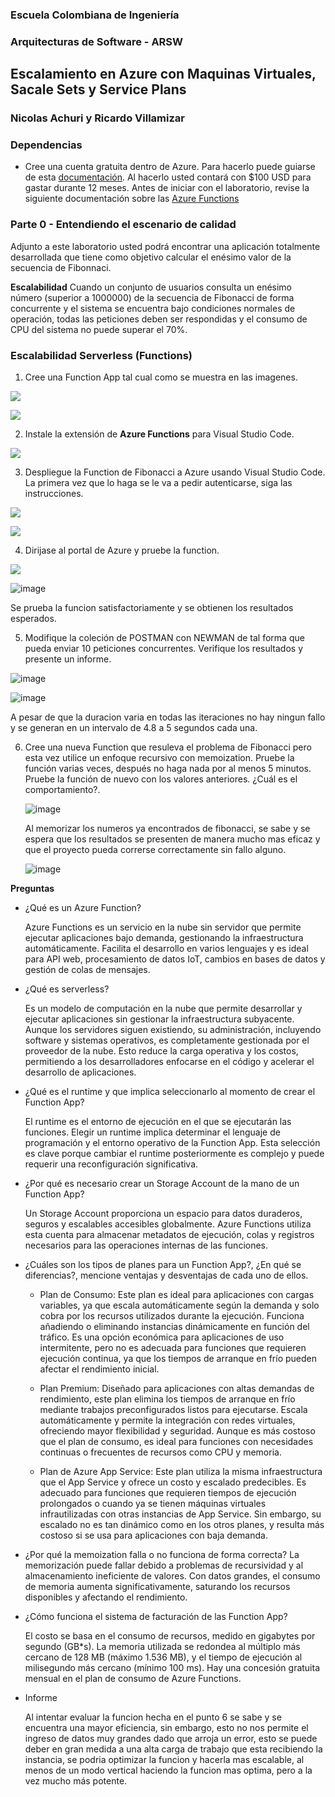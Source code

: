 ### Escuela Colombiana de Ingeniería
### Arquitecturas de Software - ARSW

## Escalamiento en Azure con Maquinas Virtuales, Sacale Sets y Service Plans

### Nicolas Achuri y Ricardo Villamizar

### Dependencias
* Cree una cuenta gratuita dentro de Azure. Para hacerlo puede guiarse de esta [documentación](https://azure.microsoft.com/es-es/free/students/). Al hacerlo usted contará con $100 USD para gastar durante 12 meses.
Antes de iniciar con el laboratorio, revise la siguiente documentación sobre las [Azure Functions](https://www.c-sharpcorner.com/article/an-overview-of-azure-functions/)

### Parte 0 - Entendiendo el escenario de calidad

Adjunto a este laboratorio usted podrá encontrar una aplicación totalmente desarrollada que tiene como objetivo calcular el enésimo valor de la secuencia de Fibonnaci.

**Escalabilidad**
Cuando un conjunto de usuarios consulta un enésimo número (superior a 1000000) de la secuencia de Fibonacci de forma concurrente y el sistema se encuentra bajo condiciones normales de operación, todas las peticiones deben ser respondidas y el consumo de CPU del sistema no puede superar el 70%.

### Escalabilidad Serverless (Functions)

1. Cree una Function App tal cual como se muestra en las  imagenes.

![](images/part3/part3-function-config.png)

![](images/part3/part3-function-configii.png)

2. Instale la extensión de **Azure Functions** para Visual Studio Code.

![](images/part3/part3-install-extension.png)

3. Despliegue la Function de Fibonacci a Azure usando Visual Studio Code. La primera vez que lo haga se le va a pedir autenticarse, siga las instrucciones.

![](images/part3/part3-deploy-function-1.png)

![](images/part3/part3-deploy-function-2.png)

4. Dirijase al portal de Azure y pruebe la function.

![](images/part3/part3-test-function.png)

![image](https://github.com/user-attachments/assets/bc426071-0c6a-4a1a-9747-6e9e55a006c8)

Se prueba la funcion satisfactoriamente y se obtienen los resultados esperados.

5. Modifique la coleción de POSTMAN con NEWMAN de tal forma que pueda enviar 10 peticiones concurrentes. Verifique los resultados y presente un informe.

![image](https://github.com/user-attachments/assets/0f8aebb8-b5aa-44a5-a4f3-cd05fab309fa)

![image](https://github.com/user-attachments/assets/488a9bb8-6cc0-4531-9c10-61f3f39b7ae1)

A pesar de que la duracion varia en todas las iteraciones no hay ningun fallo y se generan en un intervalo de 4.8 a 5 segundos cada una.

6. Cree una nueva Function que resuleva el problema de Fibonacci pero esta vez utilice un enfoque recursivo con memoization. Pruebe la función varias veces, después no haga nada por al menos 5 minutos. Pruebe la función de nuevo con los valores anteriores. ¿Cuál es el comportamiento?.

   ![image](https://github.com/user-attachments/assets/2a44275a-be50-4571-b7bf-d406d286bda2)

   Al memorizar los numeros ya encontrados de fibonacci, se sabe y se espera que los resultados se presenten de manera mucho mas eficaz y que el proyecto pueda correrse correctamente sin fallo alguno.

   ![image](https://github.com/user-attachments/assets/b20a6021-24db-4368-a105-30def300875f)



**Preguntas**

* ¿Qué es un Azure Function?

  Azure Functions es un servicio en la nube sin servidor que permite ejecutar aplicaciones bajo demanda, gestionando la infraestructura automáticamente. Facilita el desarrollo en varios lenguajes y es ideal para API web, procesamiento de datos IoT, cambios en bases de datos y gestión de colas de mensajes.
  
* ¿Qué es serverless?

  Es un modelo de computación en la nube que permite desarrollar y ejecutar     aplicaciones sin gestionar la infraestructura subyacente. Aunque los servidores siguen existiendo, su administración, incluyendo software y sistemas operativos, es completamente gestionada por el proveedor de la nube. Esto reduce la carga operativa y los costos, permitiendo a los desarrolladores enfocarse en el código y acelerar el desarrollo de aplicaciones.
  
* ¿Qué es el runtime y que implica seleccionarlo al momento de crear el Function App?
  
  El runtime es el entorno de ejecución en el que se ejecutarán las funciones. Elegir un runtime implica determinar el lenguaje de programación y el entorno operativo de la Function App. Esta selección es clave porque cambiar el runtime posteriormente es complejo y puede requerir una reconfiguración significativa.


* ¿Por qué es necesario crear un Storage Account de la mano de un Function App?

  Un Storage Account proporciona un espacio para datos duraderos, seguros y escalables accesibles globalmente. Azure Functions utiliza esta cuenta para almacenar metadatos de ejecución, colas y registros necesarios para las operaciones internas de las funciones.

* ¿Cuáles son los tipos de planes para un Function App?, ¿En qué se diferencias?, mencione ventajas y desventajas de cada uno de ellos.

  * Plan de Consumo: Este plan es ideal para aplicaciones con cargas variables, ya que escala automáticamente según la demanda y solo cobra por los recursos utilizados durante la ejecución. Funciona añadiendo o eliminando instancias dinámicamente en función del tráfico. Es una opción económica para aplicaciones de uso intermitente, pero no es adecuada para funciones que requieren ejecución continua, ya que los tiempos de arranque en frío pueden afectar el rendimiento inicial.

  * Plan Premium: Diseñado para aplicaciones con altas demandas de rendimiento, este plan elimina los tiempos de arranque en frío mediante trabajos preconfigurados listos para ejecutarse. Escala automáticamente y permite la integración con redes virtuales, ofreciendo mayor flexibilidad y seguridad. Aunque es más costoso que el plan de consumo, es ideal para funciones con necesidades continuas o frecuentes de recursos como CPU y memoria.

  * Plan de Azure App Service: Este plan utiliza la misma infraestructura que el App Service y ofrece un costo y escalado predecibles. Es adecuado para funciones que requieren tiempos de ejecución prolongados o cuando ya se tienen máquinas virtuales infrautilizadas con otras instancias de App Service. Sin embargo, su escalado no es tan dinámico como en los otros planes, y resulta más costoso si se usa para aplicaciones con baja demanda.

    
* ¿Por qué la memoization falla o no funciona de forma correcta?
    La memorización puede fallar debido a problemas de recursividad y al almacenamiento ineficiente de valores. Con datos grandes, el consumo de memoria aumenta significativamente, saturando los recursos disponibles y afectando el rendimiento.


* ¿Cómo funciona el sistema de facturación de las Function App?

  El costo se basa en el consumo de recursos, medido en gigabytes por segundo (GB*s). La memoria utilizada se redondea al múltiplo más cercano de 128 MB (máximo 1.536 MB), y el tiempo de ejecución al milisegundo más cercano (mínimo 100 ms). Hay una concesión gratuita mensual en el plan de consumo de Azure Functions.
  
* Informe

  Al intentar evaluar la funcion hecha en el punto 6 se sabe y se encuentra una mayor eficiencia, sin embargo, esto no nos permite el ingreso de datos muy grandes dado que arroja un error, esto se puede deber en gran medida a una alta carga de trabajo que esta recibiendo la instancia, se podria optimizar la funcion y hacerla mas escalable, al menos de un modo vertical haciendo la funcion mas optima, pero a la vez mucho más potente.
